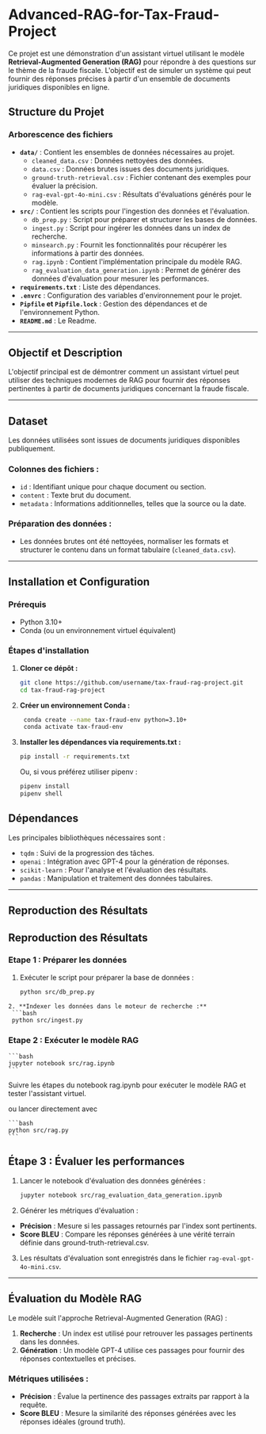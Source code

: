 # Advanced-RAG-for-Tax-Fraud-Project

Ce projet est une démonstration d'un assistant virtuel utilisant le modèle **Retrieval-Augmented Generation (RAG)** pour répondre à des questions sur le thème de la fraude fiscale. L'objectif est de simuler un système qui peut fournir des réponses précises à partir d'un ensemble de documents juridiques disponibles en ligne.

## Structure du Projet

### Arborescence des fichiers

- **`data/`** : Contient les ensembles de données nécessaires au projet.
  - `cleaned_data.csv` : Données nettoyées des données.
  - `data.csv` : Données brutes issues des documents juridiques.
  - `ground-truth-retrieval.csv` : Fichier contenant des exemples pour évaluer la précision.
  - `rag-eval-gpt-4o-mini.csv` : Résultats d'évaluations générés pour le modèle.
- **`src/`** : Contient les scripts pour l'ingestion des données et l'évaluation.
  - `db_prep.py` : Script pour préparer et structurer les bases de données.
  - `ingest.py` : Script pour ingérer les données dans un index de recherche.
  - `minsearch.py` : Fournit les fonctionnalités pour récupérer les informations à partir des données.
  - `rag.ipynb` : Contient l'implémentation principale du modèle RAG.
  - `rag_evaluation_data_generation.ipynb` : Permet de générer des données d'évaluation pour mesurer les performances.
- **`requirements.txt`** : Liste des dépendances.
- **`.envrc`** : Configuration des variables d'environnement pour le projet.
- **`Pipfile` et `Pipfile.lock`** : Gestion des dépendances et de l'environnement Python.
- **`README.md`** : Le Readme.

---

## Objectif et Description

L'objectif principal est de démontrer comment un assistant virtuel peut utiliser des techniques modernes de RAG pour fournir des réponses pertinentes à partir de documents juridiques concernant la fraude fiscale.

---

## Dataset

Les données utilisées sont issues de documents juridiques disponibles publiquement.

### Colonnes des fichiers :
- `id` : Identifiant unique pour chaque document ou section.
- `content` : Texte brut du document.
- `metadata` : Informations additionnelles, telles que la source ou la date.

### Préparation des données :
- Les données brutes ont été nettoyées, normaliser les formats et structurer le contenu dans un format tabulaire (`cleaned_data.csv`).

---

## Installation et Configuration

### Prérequis

- Python 3.10+
- Conda (ou un environnement virtuel équivalent)

### Étapes d'installation

1. **Cloner ce dépôt :**
   ```bash
   git clone https://github.com/username/tax-fraud-rag-project.git
   cd tax-fraud-rag-project
   ```


2. **Créer un environnement Conda :**
   ```bash
    conda create --name tax-fraud-env python=3.10+
    conda activate tax-fraud-env
    ```

3. **Installer les dépendances via requirements.txt :**
    ```bash
    pip install -r requirements.txt
    ```
    
    Ou, si vous préférez utiliser pipenv :
    
     ```bash
    pipenv install
    pipenv shell
    ```

## Dépendances

Les principales bibliothèques nécessaires sont :

- `tqdm` : Suivi de la progression des tâches.
- `openai` : Intégration avec GPT-4 pour la génération de réponses.
- `scikit-learn` : Pour l'analyse et l'évaluation des résultats.
- `pandas` : Manipulation et traitement des données tabulaires.

---

## Reproduction des Résultats

## Reproduction des Résultats

### Etape 1 : Préparer les données
1. Exécuter le script pour préparer la base de données :
   ```bash
   python src/db_prep.py
  ```
2. **Indexer les données dans le moteur de recherche :**
   ```bash
   python src/ingest.py
  ```
### Etape 2 : Exécuter le modèle RAG
    ```bash
    jupyter notebook src/rag.ipynb
    ```
Suivre les étapes du notebook rag.ipynb pour exécuter le modèle RAG et tester l'assistant virtuel.

ou lancer directement avec

    ```bash
    python src/rag.py
    ```

## Étape 3 : Évaluer les performances
1. Lancer le notebook d'évaluation des données générées :
    ```bash
    jupyter notebook src/rag_evaluation_data_generation.ipynb
    ```

2. Générer les métriques d'évaluation :
- **Précision** : Mesure si les passages retournés par l'index sont pertinents.
- **Score BLEU** : Compare les réponses générées à une vérité terrain définie dans ground-truth-retrieval.csv.


3. Les résultats d'évaluation sont enregistrés dans le fichier `rag-eval-gpt-4o-mini.csv`.


---
## Évaluation du Modèle RAG
Le modèle suit l'approche Retrieval-Augmented Generation (RAG) :

1. **Recherche** : Un index est utilisé pour retrouver les passages pertinents dans les données.
2. **Génération** : Un modèle GPT-4 utilise ces passages pour fournir des réponses contextuelles et précises.


### Métriques utilisées :
- **Précision** : Évalue la pertinence des passages extraits par rapport à la requête.
- **Score BLEU** : Mesure la similarité des réponses générées avec les réponses idéales (ground truth).

